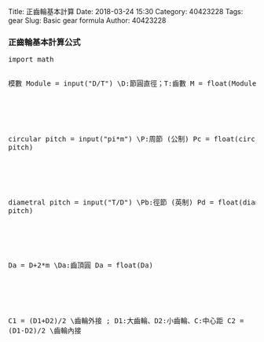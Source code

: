 Title: 正齒輪基本計算
Date: 2018-03-24 15:30
Category: 40423228
Tags: gear
Slug: Basic gear formula
Author: 40423228

<!-- PELICAN_END_SUMMARY -->

<h3>正齒輪基本計算公式</h3>
<pre class="brush: python">
import math

模數
Module = input("D/T") \\D:節圓直徑；T:齒數
M = float(Module)
######
circular pitch = input("pi*m") \\P:周節 (公制)
Pc =  float(circular pitch)
######
diametral pitch = input("T/D") \\Pb:徑節 (英制)
Pd = float(diametral pitch)
######
Da = D+2*m \\Da:齒頂圓
Da = float(Da)
######
C1 = (D1+D2)/2 \\齒輪外接 ; D1:大齒輪、D2:小齒輪、C:中心距
C2 = (D1-D2)/2 \\齒輪內接
</pre>